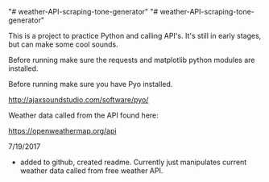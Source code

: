 "# weather-API-scraping-tone-generator" 
"# weather-API-scraping-tone-generator"

This is a project to practice Python and calling API's. It's still in early stages, but can make some cool sounds.

Before running make sure the requests and matplotlib python modules are installed. 

Before running make sure you have Pyo installed.

http://ajaxsoundstudio.com/software/pyo/

Weather data called from the API found here:

https://openweathermap.org/api


7/19/2017 
- added to github, created readme. Currently just manipulates current weather data called from free weather API. 
